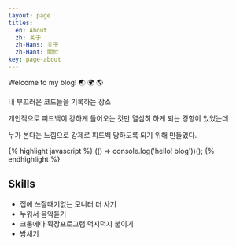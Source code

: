 ```yaml
---
layout: page
titles:
  en: About
  zh: 关于
  zh-Hans: 关于
  zh-Hant: 關於
key: page-about
---
```


Welcome to my blog! :earth_asia: :earth_africa: :earth_americas:

내 부끄러운 코드들을 기록하는 장소

개인적으로 피드백이 강하게  들어오는 것만 열심히 하게 되는 경향이 있었는데  

누가 본다는 느낌으로 강제로 피드백 당하도록 되기 위해 만들었다.

{% highlight javascript %}
(() => console.log('hello! blog'))();
{% endhighlight %}

## Skills

- 집에 쓰잘때기없는 모니터 더 사기   
- 누워서 음악듣기
- 크롬에다 확장프로그램 덕지덕지 붙이기  
- 밤새기 
